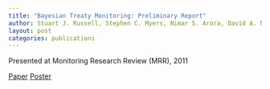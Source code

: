 ```yaml
---
title: "Bayesian Treaty Monitoring: Preliminary Report"
author: Stuart J. Russell, Stephen C. Myers, Nimar S. Arora, David A. Moore, and Erik Sudderth
layout: post
categories: publications
---
```


Presented at Monitoring Research Review (MRR), 2011

[Paper](Russell_MRR_11.doc) [Poster](Russell_MRR_11.pdf)
